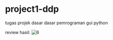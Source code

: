 # project1-ddp
tugas projek dasar dasar pemrograman gui python

review hasil:
![6](https://github.com/user-attachments/assets/e14bbe54-23cc-4431-992a-925dec77b7f4)
